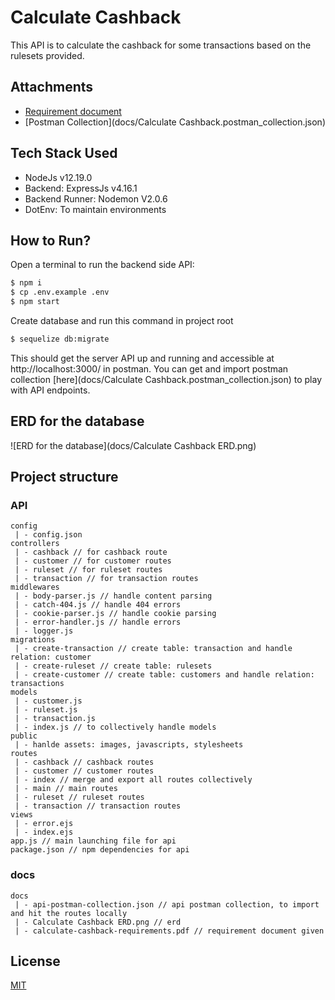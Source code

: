 # Calculate Cashback

This API is to calculate the cashback for some transactions based on the rulesets provided.

## Attachments

- [Requirement document](docs/calculate-cashback-requirements.pdf)
- [Postman Collection](docs/Calculate Cashback.postman_collection.json)

## Tech Stack Used

- NodeJs v12.19.0
- Backend: ExpressJs v4.16.1
- Backend Runner: Nodemon V2.0.6
- DotEnv: To maintain environments

## How to Run?

Open a terminal to run the backend side API:

```bash
$ npm i
$ cp .env.example .env
$ npm start
```

Create database and run this command in project root

```bash
$ sequelize db:migrate
```

This should get the server API up and running and accessible at http://localhost:3000/ in postman. You can get and import postman collection [here](docs/Calculate Cashback.postman_collection.json) to play with API endpoints.

## ERD for the database

![ERD for the database](docs/Calculate Cashback ERD.png)

## Project structure

### API

```
config
 | - config.json
controllers
 | - cashback // for cashback route
 | - customer // for customer routes
 | - ruleset // for ruleset routes
 | - transaction // for transaction routes
middlewares
 | - body-parser.js // handle content parsing
 | - catch-404.js // handle 404 errors
 | - cookie-parser.js // handle cookie parsing
 | - error-handler.js // handle errors
 | - logger.js
migrations
 | - create-transaction // create table: transaction and handle relation: customer
 | - create-ruleset // create table: rulesets
 | - create-customer // create table: customers and handle relation: transactions
models
 | - customer.js
 | - ruleset.js
 | - transaction.js
 | - index.js // to collectively handle models
public
 | - hanlde assets: images, javascripts, stylesheets
routes
 | - cashback // cashback routes
 | - customer // customer routes
 | - index // merge and export all routes collectively
 | - main // main routes
 | - ruleset // ruleset routes
 | - transaction // transaction routes
views
 | - error.ejs
 | - index.ejs
app.js // main launching file for api
package.json // npm dependencies for api
```

### docs

```
docs
 | - api-postman-collection.json // api postman collection, to import and hit the routes locally
 | - Calculate Cashback ERD.png // erd
 | - calculate-cashback-requirements.pdf // requirement document given
```

## License

[MIT](https://choosealicense.com/licenses/mit/)
